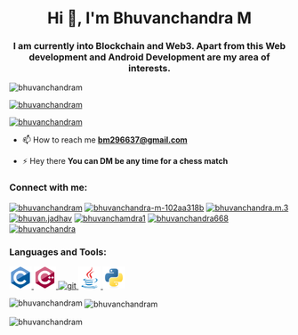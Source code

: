 <h1 align="center">Hi 👋, I'm Bhuvanchandra M</h1>
<h3 align="center">I am currently into Blockchain and Web3. Apart from this Web development and Android Development are my area of interests.</h3>

<p align="left"> <img src="https://komarev.com/ghpvc/?username=bhuvanchandram&label=Profile%20views&color=0e75b6&style=flat" alt="bhuvanchandram" /> </p>

<p align="left"> <a href="https://github.com/ryo-ma/github-profile-trophy"><img src="https://github-profile-trophy.vercel.app/?username=bhuvanchandram" alt="bhuvanchandram" /></a> </p>

<p align="left"> <a href="https://twitter.com/bhuvanchandram" target="blank"><img src="https://img.shields.io/twitter/follow/bhuvanchandram?logo=twitter&style=for-the-badge" alt="bhuvanchandram" /></a> </p>

- 📫 How to reach me **bm296637@gmail.com**

- ⚡ Hey there **You can DM be any time for a chess match**

<h3 align="left">Connect with me:</h3>
<p align="left">
<a href="https://twitter.com/bhuvanchandram" target="blank"><img align="center" src="https://raw.githubusercontent.com/rahuldkjain/github-profile-readme-generator/master/src/images/icons/Social/twitter.svg" alt="bhuvanchandram" height="30" width="40" /></a>
<a href="https://linkedin.com/in/bhuvanchandra-m-102aa318b" target="blank"><img align="center" src="https://raw.githubusercontent.com/rahuldkjain/github-profile-readme-generator/master/src/images/icons/Social/linked-in-alt.svg" alt="bhuvanchandra-m-102aa318b" height="30" width="40" /></a>
<a href="https://fb.com/bhuvanchandra.m.3" target="blank"><img align="center" src="https://raw.githubusercontent.com/rahuldkjain/github-profile-readme-generator/master/src/images/icons/Social/facebook.svg" alt="bhuvanchandra.m.3" height="30" width="40" /></a>
<a href="https://instagram.com/bhuvan.jadhav" target="blank"><img align="center" src="https://raw.githubusercontent.com/rahuldkjain/github-profile-readme-generator/master/src/images/icons/Social/instagram.svg" alt="bhuvan.jadhav" height="30" width="40" /></a>
<a href="https://www.codechef.com/users/bhuvanchamdra1" target="blank"><img align="center" src="https://cdn.jsdelivr.net/npm/simple-icons@3.1.0/icons/codechef.svg" alt="bhuvanchamdra1" height="30" width="40" /></a>
<a href="https://www.hackerrank.com/bhuvanchandra668" target="blank"><img align="center" src="https://raw.githubusercontent.com/rahuldkjain/github-profile-readme-generator/master/src/images/icons/Social/hackerrank.svg" alt="bhuvanchandra668" height="30" width="40" /></a>
<a href="https://www.leetcode.com/bhuvanchandra" target="blank"><img align="center" src="https://raw.githubusercontent.com/rahuldkjain/github-profile-readme-generator/master/src/images/icons/Social/leet-code.svg" alt="bhuvanchandra" height="30" width="40" /></a>
</p>

<h3 align="left">Languages and Tools:</h3>
<p align="left"> <a href="https://www.cprogramming.com/" target="_blank" rel="noreferrer"> <img src="https://raw.githubusercontent.com/devicons/devicon/master/icons/c/c-original.svg" alt="c" width="40" height="40"/> </a> <a href="https://www.w3schools.com/cpp/" target="_blank" rel="noreferrer"> <img src="https://raw.githubusercontent.com/devicons/devicon/master/icons/cplusplus/cplusplus-original.svg" alt="cplusplus" width="40" height="40"/> </a> <a href="https://git-scm.com/" target="_blank" rel="noreferrer"> <img src="https://www.vectorlogo.zone/logos/git-scm/git-scm-icon.svg" alt="git" width="40" height="40"/> </a> <a href="https://www.java.com" target="_blank" rel="noreferrer"> <img src="https://raw.githubusercontent.com/devicons/devicon/master/icons/java/java-original.svg" alt="java" width="40" height="40"/> </a> <a href="https://www.python.org" target="_blank" rel="noreferrer"> <img src="https://raw.githubusercontent.com/devicons/devicon/master/icons/python/python-original.svg" alt="python" width="40" height="40"/> </a> </p>

<p><img align="left" src="https://github-readme-stats.vercel.app/api/top-langs?username=bhuvanchandram&show_icons=true&locale=en&layout=compact" alt="bhuvanchandram" /></p>

<p>&nbsp;<img align="center" src="https://github-readme-stats.vercel.app/api?username=bhuvanchandram&show_icons=true&locale=en" alt="bhuvanchandram" /></p>

<p><img align="center" src="https://github-readme-streak-stats.herokuapp.com/?user=bhuvanchandram&" alt="bhuvanchandram" /></p>
